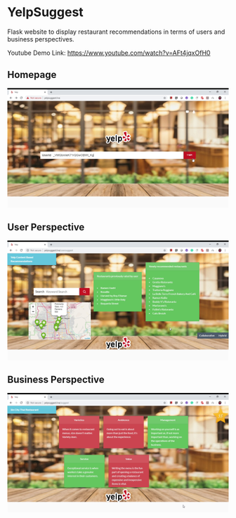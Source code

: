 # YelpSuggest
Flask website to display restaurant recommendations in terms of users and business perspectives. 

Youtube Demo Link: https://www.youtube.com/watch?v=AFt4jqxOfH0

## Homepage
![alt](https://github.com/Chaitanyaa/YelpSuggest/blob/master/home.png)

## User Perspective
![alt](https://github.com/Chaitanyaa/YelpSuggest/blob/master/user.png)

## Business Perspective
![alt](https://github.com/Chaitanyaa/YelpSuggest/blob/master/business.png)
